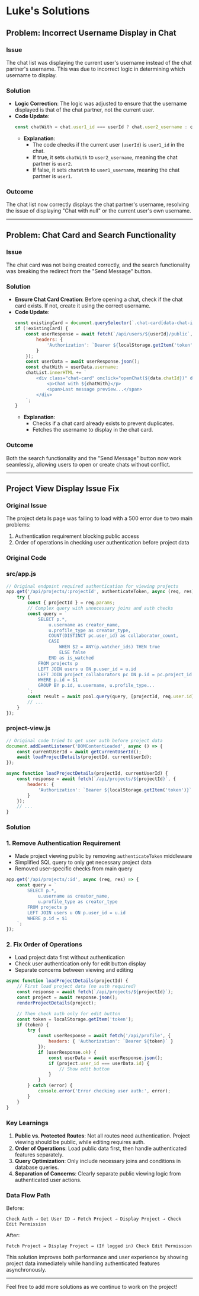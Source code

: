 # Luke's Solutions

## Problem: Incorrect Username Display in Chat

### Issue
The chat list was displaying the current user's username instead of the chat partner's username. This was due to incorrect logic in determining which username to display.

### Solution
- **Logic Correction**: The logic was adjusted to ensure that the username displayed is that of the chat partner, not the current user.
- **Code Update**: 
  ```javascript
  const chatWith = chat.user1_id === userId ? chat.user2_username : chat.user1_username;
  ```
  - **Explanation**: 
    - The code checks if the current user (`userId`) is `user1_id` in the chat.
    - If true, it sets `chatWith` to `user2_username`, meaning the chat partner is `user2`.
    - If false, it sets `chatWith` to `user1_username`, meaning the chat partner is `user1`.

### Outcome
The chat list now correctly displays the chat partner's username, resolving the issue of displaying "Chat with null" or the current user's own username.

---

## Problem: Chat Card and Search Functionality

### Issue
The chat card was not being created correctly, and the search functionality was breaking the redirect from the "Send Message" button.

### Solution
- **Ensure Chat Card Creation**: Before opening a chat, check if the chat card exists. If not, create it using the correct username.
- **Code Update**:
  ```javascript
  const existingCard = document.querySelector(`.chat-card[data-chat-id="${data.chatId}"]`);
  if (!existingCard) {
      const userResponse = await fetch(`/api/users/${userId}/public`, {
          headers: {
              'Authorization': `Bearer ${localStorage.getItem('token')}`
          }
      });
      const userData = await userResponse.json();
      const chatWith = userData.username;
      chatList.innerHTML += `
          <div class="chat-card" onclick="openChat(${data.chatId})" data-chat-id="${data.chatId}" data-chat-with="${chatWith}">
              <p>Chat with ${chatWith}</p>
              <span>Last message preview...</span>
          </div>
      `;
  }
  ```
  - **Explanation**: 
    - Checks if a chat card already exists to prevent duplicates.
    - Fetches the username to display in the chat card.

### Outcome
Both the search functionality and the "Send Message" button now work seamlessly, allowing users to open or create chats without conflict.

---

## Project View Display Issue Fix

### Original Issue
The project details page was failing to load with a 500 error due to two main problems:
1. Authentication requirement blocking public access
2. Order of operations in checking user authentication before project data

### Original Code

### src/app.js
```javascript
// Original endpoint required authentication for viewing projects
app.get('/api/projects/:projectId', authenticateToken, async (req, res) => {
    try {
        const { projectId } = req.params;
        // Complex query with unnecessary joins and auth checks
        const query = `
            SELECT p.*, 
                u.username as creator_name,
                u.profile_type as creator_type,
                COUNT(DISTINCT pc.user_id) as collaborator_count,
                CASE 
                    WHEN $2 = ANY(p.watcher_ids) THEN true 
                    ELSE false 
                END as is_watched
            FROM projects p
            LEFT JOIN users u ON p.user_id = u.id
            LEFT JOIN project_collaborators pc ON p.id = pc.project_id
            WHERE p.id = $1
            GROUP BY p.id, u.username, u.profile_type...
        `;
        const result = await pool.query(query, [projectId, req.user.id]);
        // ...
    }
});
```

### project-view.js
```javascript
// Original code tried to get user auth before project data
document.addEventListener('DOMContentLoaded', async () => {
    const currentUserId = await getCurrentUserId();
    await loadProjectDetails(projectId, currentUserId);
});

async function loadProjectDetails(projectId, currentUserId) {
    const response = await fetch(`/api/projects/${projectId}`, {
        headers: {
            'Authorization': `Bearer ${localStorage.getItem('token')}`
        }
    });
    // ...
}
```

### Solution

### 1. Remove Authentication Requirement
- Made project viewing public by removing `authenticateToken` middleware
- Simplified SQL query to only get necessary project data
- Removed user-specific checks from main query

```javascript
app.get('/api/projects/:id', async (req, res) => {
    const query = `
        SELECT p.*, 
            u.username as creator_name,
            u.profile_type as creator_type
        FROM projects p
        LEFT JOIN users u ON p.user_id = u.id
        WHERE p.id = $1
    `;
});
```

### 2. Fix Order of Operations
- Load project data first without authentication
- Check user authentication only for edit button display
- Separate concerns between viewing and editing

```javascript
async function loadProjectDetails(projectId) {
    // First load project data (no auth required)
    const response = await fetch(`/api/projects/${projectId}`);
    const project = await response.json();
    renderProjectDetails(project);

    // Then check auth only for edit button
    const token = localStorage.getItem('token');
    if (token) {
        try {
            const userResponse = await fetch('/api/profile', {
                headers: { 'Authorization': `Bearer ${token}` }
            });
            if (userResponse.ok) {
                const userData = await userResponse.json();
                if (project.user_id === userData.id) {
                    // Show edit button
                }
            }
        } catch (error) {
            console.error('Error checking user auth:', error);
        }
    }
}
```

### Key Learnings
1. **Public vs. Protected Routes**: Not all routes need authentication. Project viewing should be public, while editing requires auth.
2. **Order of Operations**: Load public data first, then handle authenticated features separately.
3. **Query Optimization**: Only include necessary joins and conditions in database queries.
4. **Separation of Concerns**: Clearly separate public viewing logic from authenticated user actions.

### Data Flow Path
Before:
```
Check Auth → Get User ID → Fetch Project → Display Project → Check Edit Permission
```

After:
```
Fetch Project → Display Project → (If logged in) Check Edit Permission
```

This solution improves both performance and user experience by showing project data immediately while handling authenticated features asynchronously.

---

Feel free to add more solutions as we continue to work on the project! 